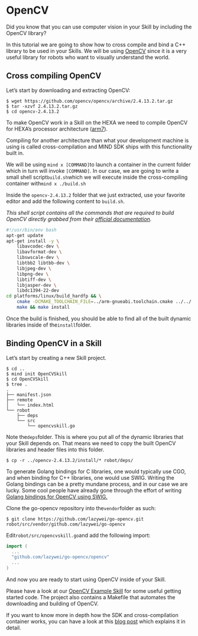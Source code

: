 # OpenCV

Did you know that you can use computer vision in your Skill by including the OpenCV library?

In this tutorial we are going to show how to cross compile and bind a C++ library to be used in your Skills. We will be using [OpenCV](http://opencv.org/) since it is a very useful library for robots who want to visually understand the world.

## Cross compiling OpenCV

Let’s start by downloading and extracting OpenCV:

```
$ wget https://github.com/opencv/opencv/archive/2.4.13.2.tar.gz
$ tar -xzvf 2.4.13.2.tar.gz
$ cd opencv-2.4.13.2
```

To make OpenCV work in a Skill on the HEXA we need to compile OpenCV for HEXA’s processor architecture \([arm7](http://infocenter.arm.com/help/index.jsp?topic=/com.arm.doc.set.arm7/index.html)\).

Compiling for another architecture than what your development machine is using is called cross-compilation and MIND SDK ships with this functionality built in.

We will be using `mind x [COMMAND]`to launch a container in the current folder which in turn will invoke `[COMMAND]`. In our case, we are going to write a small shell script`build.sh`which we will execute inside the cross-compiling container with`mind x ./build.sh`

Inside the `opencv-2.4.13.2` folder that we just extracted, use your favorite editor and add the following content to `build.sh`.

_This shell script contains all the commands that are required to build OpenCV directly grabbed from their _[_official documentation_](http://docs.opencv.org/2.4/doc/tutorials/introduction/crosscompilation/arm_crosscompile_with_cmake.html)_._

```bash
#!/usr/bin/env bash
apt-get update 
apt-get install -y \
    libavcodec-dev \
    libavformat-dev \
    libswscale-dev \
    libtbb2 libtbb-dev \
    libjpeg-dev \
    libpng-dev \
    libtiff-dev \
    libjasper-dev \
    libdc1394-22-dev
cd platforms/linux/build_hardfp && \
    cmake -DCMAKE_TOOLCHAIN_FILE=../arm-gnueabi.toolchain.cmake ../../.. && \
    make && make install
```

Once the build is finished, you should be able to find all of the built dynamic libraries inside of the`install`folder.

## Binding OpenCV in a Skill

Let’s start by creating a new Skill project.

```
$ cd .. 
$ mind init OpenCVSkill
$ cd OpenCVSkill
$ tree .
.
├── manifest.json
├── remote
│   └── index.html
└── robot
    ├── deps
    └── src
        └── opencvskill.go

```

Note the`deps`folder. This is where you put all of the dynamic libraries that your Skill depends on. That means we need to copy the built OpenCV libraries and header files into this folder.

```
$ cp -r ../opencv-2.4.13.2/install/* robot/deps/

```

To generate Golang bindings for C libraries, one would typically use CGO, and when binding for C++ libraries, one would use SWIG. Writing the Golang bindings can be a pretty mundane process, and in our case we are lucky. Some cool people have already gone through the effort of writing [Golang bindings for OpenCV using SWIG.](https://github.com/lazywei/go-opencv)

Clone the go-opencv repository into the`vendor`folder as such:

```
$ git clone https://github.com/lazywei/go-opencv.git robot/src/vendor/github.com/lazywei/go-opencv

```

Edit`robot/src/opencvskill.go`and add the following import:

```go
import (
  ...
  "github.com/lazywei/go-opencv/opencv"
  ...
)

```

And now you are ready to start using OpenCV inside of your Skill.

Please have a look at our [OpenCV Example Skill](https://github.com/vincross/mindsdk/tree/master/examples/OpenCVSkill) for some useful getting started code. The project also contains a Makefile that automates the downloading and building of OpenCV.

If you want to know more in depth how the SDK and cross-compilation container works, you can have a look at this [blog post](https://t3d.one/development/2017/04/06/building-an-sdk-for-robots/) which explains it in detail.

